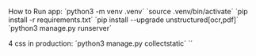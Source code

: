 How to Run app:
´python3 -m venv .venv´
´source .venv/bin/activate´
´pip install -r requirements.txt´
´pip install --upgrade unstructured[ocr,pdf]´
´python3 manage.py runserver´

4 css in production:
´python3 manage.py collectstatic´
´´
